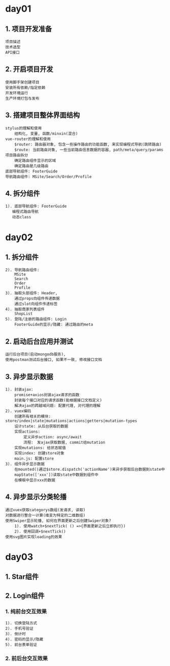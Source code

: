 # day01
## 1. 项目开发准备
    项目描述
    技术选型
    API接口

## 2. 开启项目开发
    使用脚手架创建项目
    安装所有依赖/指定依赖
    开发环境运行
    生产环境打包与发布

## 3. 搭建项目整体界面结构
    stylus的理解和使用
        结构化, 变量, 函数/minxin(混合)
    vue-router的理解和使用
        $router: 路由器对象, 包含一些操作路由的功能函数, 来实现编程式导航(跳转路由)
        $route: 当前路由对象, 一些当前路由信息数据的容器, path/meta/query/params
    项目路由拆分
        确定路由组件显示的区域
        确定路由是几级路由
    底部导航组件: FooterGuide
    导航路由组件: MSite/Search/Order/Profile
    
## 4. 拆分组件
    1). 底部导航组件: FooterGuide
       编程式路由导航
       动态class

# day02
## 1. 拆分组件
    2). 导航路由组件: 
        MSite
        Search
        Order
        Profile
    3). 抽取头部组件: Header, 
        通过props向组件传递数据
        通过slot向组件传递标签
    4). 抽取商家列表组件 
        ShopList
    5). 登陆/注册的路由组件: Login
        FooterGuide的显示/隐藏: 通过路由的meta
    
## 2. 启动后台应用并测试
    运行后台项目(启动mongodb服务), 
    使用postman测试后台接口, 如果不一致, 修改接口文档
    
## 3. 异步显示数据
    1). 封装ajax: 
        promise+axios封装ajax请求的函数
        封装每个接口对应的请求函数(能根据接口文档定义)
        解决ajax的跨越域问题: 配置代理, 对代理的理解
    2). vuex编码
        创建所有相关的模块: store/index|state|mutations|actions|getters|mutation-types
        设计state: 从后台获取的数据
        实现actions: 
            定义异步action: async/await
            流程:　发ajax获取数据, commit给mutation
        实现mutations: 给状态赋值
        实现index: 创建store对象
        main.js: 配置store
    3). 组件异步显示数据
        在mounted()通过$store.dispatch('actionName')来异步获取后台数据到state中
        mapState(['xxx'])读取state中数据到组件中
        在模板中显示xxx的数据
     
## 4. 异步显示分类轮播
    通过vuex获取categorys数组(发请求, 读取)
    对数据进行整合一计算(维变为特定的二维数组)
    使用Swiper显示轮播, 如何在界面更新之后创建Swiper对象?
        1). 使用watch+$nextTick( () =>{界面更新之后立即执行})
        2). 使用回调+$nextTick()	
    使用svg图片实现loading的效果
    
    
# day03
## 1. Star组件

## 2. Login组件
### 1. 纯前台交互效果
    1). 切换登陆方式
    2). 手机号验证
    3). 倒计时
    4). 密码的显示/隐藏
    5). 前台表单验证
### 2. 前后台交互效果
